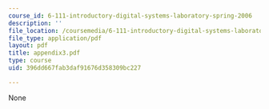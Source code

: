 ```yaml
---
course_id: 6-111-introductory-digital-systems-laboratory-spring-2006
description: ''
file_location: /coursemedia/6-111-introductory-digital-systems-laboratory-spring-2006/396dd667fab3daf91676d358309bc227_appendix3.pdf
file_type: application/pdf
layout: pdf
title: appendix3.pdf
type: course
uid: 396dd667fab3daf91676d358309bc227

---
```

None